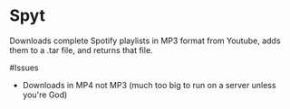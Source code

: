 # Spyt
Downloads complete Spotify playlists in MP3 format from Youtube, adds them to a .tar file, and returns that file.

#Issues
- Downloads in MP4 not MP3 (much too big to run on a server unless you're God)
